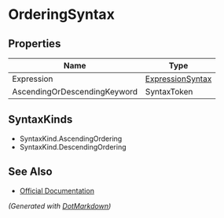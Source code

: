 # OrderingSyntax

## Properties

| Name                         | Type                                    |
| ---------------------------- | --------------------------------------- |
| Expression                   | [ExpressionSyntax](ExpressionSyntax.md) |
| AscendingOrDescendingKeyword | SyntaxToken                             |

## SyntaxKinds

* SyntaxKind\.AscendingOrdering
* SyntaxKind\.DescendingOrdering

## See Also

* [Official Documentation](https://docs.microsoft.com/en-us/dotnet/api/microsoft.codeanalysis.csharp.syntax.orderingsyntax)


*\(Generated with [DotMarkdown](http://github.com/JosefPihrt/DotMarkdown)\)*